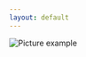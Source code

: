 ```yaml
---
layout: default
---
```

![Picture example](https://raw.githubusercontent.com/kvartirnik/website/gh-pages/images/kvartirnik_photos/9.jpg)


